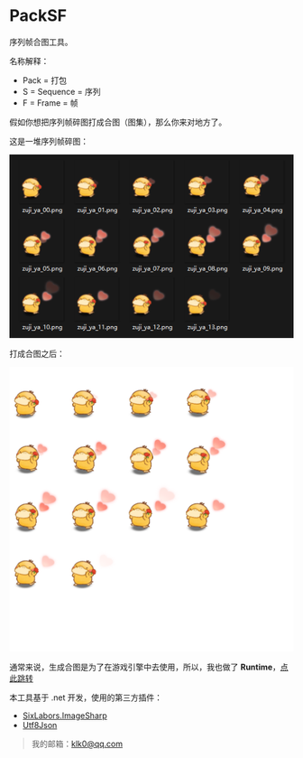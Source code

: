 # PackSF

序列帧合图工具。

名称解释：
- Pack = 打包
- S = Sequence = 序列
- F = Frame = 帧

假如你想把序列帧碎图打成合图（图集），那么你来对地方了。

这是一堆序列帧碎图：

![碎图](doc/sfs.png)

打成合图之后：

![小黄鸭合图](doc/xhy@0.png)

通常来说，生成合图是为了在游戏引擎中去使用，所以，我也做了 **Runtime**，[点此跳转](https://github.com/gh-kL/PackSF-Runtimes)

本工具基于 .net 开发，使用的第三方插件：
- [SixLabors.ImageSharp](https://www.nuget.org/packages/SixLabors.ImageSharp)
- [Utf8Json](https://www.nuget.org/packages/Utf8Json)

> 我的邮箱：klk0@qq.com
